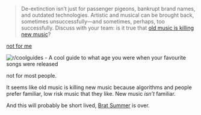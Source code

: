 > De-extinction isn’t just for passenger pigeons, bankrupt brand names, and outdated technologies. Artistic and musical can be brought back, sometimes unsuccessfully—and sometimes, perhaps, too successfully. Discuss with your team: is it true that [old music is killing new music](https://www.theatlantic.com/ideas/archive/2022/01/old-music-killing-new-music/621339/)?

[not for me](https://www.last.fm/user/kk-spartans/listening-report#music-by-decade)

![r/coolguides - A cool guide to what age you were when your favourite songs were released](https://i.redd.it/ksflqvc32u3d1.jpeg)

not for most people.

It seems like old music is killing new music because algorithms and people prefer familiar, low risk music that they like. New music *isn’t* familiar.

And this will probably be short lived, [Brat Summer](https://en.wikipedia.org/wiki/Brat_Summer) is over.
